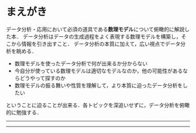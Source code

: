 # まえがき
データ分析・応用において必須の道具である**数理モデル**について俯瞰的に解説した本．
データ分析はデータの生成過程をよく表現する数理モデルを構築し，そこから情報を引き出すこと．
データ分析の本質に加えて，広い視点でデータ分析を眺める．

- 数理モデルを使ったデータ分析で何が出来るか分からない
- 今自分が使っている数理モデルは適切なモデルなのか，他の可能性があるならどうやって探すのか
- 数理モデルの振る舞いや性質を理解して，より本質に迫ったデータ分析をしたい

ということに迫ることが出来る．各トピックを深追いせずに，データ分析を俯瞰的に勉強する．

---
---